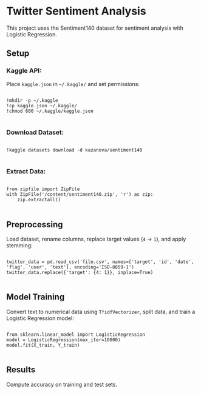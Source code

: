 # Twitter Sentiment Analysis

This project uses the Sentiment140 dataset for sentiment analysis with Logistic Regression.

## Setup

### Kaggle API:
Place `kaggle.json` in `~/.kaggle/` and set permissions:
<pre>
<code>
!mkdir -p ~/.kaggle
!cp kaggle.json ~/.kaggle/
!chmod 600 ~/.kaggle/kaggle.json
</code>
</pre>

### Download Dataset:
<pre>
<code>
!kaggle datasets download -d kazanova/sentiment140
</code>
</pre>

### Extract Data:
<pre>
<code>
from zipfile import ZipFile
with ZipFile('/content/sentiment140.zip', 'r') as zip:
    zip.extractall()
</code>
</pre>

## Preprocessing

Load dataset, rename columns, replace target values (`4` → `1`), and apply stemming:
<pre>
<code>
twitter_data = pd.read_csv('file.csv', names=['target', 'id', 'date', 'flag', 'user', 'text'], encoding='ISO-8859-1')
twitter_data.replace({'target': {4: 1}}, inplace=True)
</code>
</pre>

## Model Training

Convert text to numerical data using `TfidfVectorizer`, split data, and train a Logistic Regression model:
<pre>
<code>
from sklearn.linear_model import LogisticRegression
model = LogisticRegression(max_iter=10000)
model.fit(X_train, Y_train)
</code>
</pre>

## Results

Compute accuracy on training and test sets.



